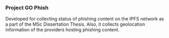 ### Project GO Phish

Developed for collecting status of phishing content on the IPFS network as a part of the MSc Dissertation Thesis. Also, it collects geolocation information of the providers hosting phishing content.

